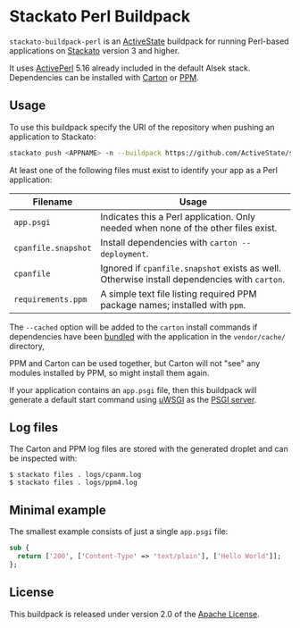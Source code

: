 # Stackato Perl Buildpack

`stackato-buildpack-perl` is an [ActiveState][] buildpack for running
Perl-based applications on [Stackato][] version 3 and higher.

It uses [ActivePerl][] 5.16 already included in the default Alsek
stack. Dependencies can be installed with [Carton][] or [PPM][].

## Usage

To use this buildpack specify the URI of the repository when pushing
an application to Stackato:

```bash
stackato push <APPNAME> -n --buildpack https://github.com/ActiveState/stackato-buildpack-perl.git
```

At least one of the following files must exist to identify your app as
a Perl application:

| Filename            | Usage |
| ------------------- | ----- |
| `app.psgi`          | Indicates this a Perl application. Only needed when none of the other files exist. |
| `cpanfile.snapshot` | Install dependencies with `carton --deployment`. |
| `cpanfile`          |  Ignored if `cpanfile.snapshot` exists as well.  Otherwise install dependencies with `carton`. |
| `requirements.ppm`  |  A simple text file listing required PPM package names; installed with `ppm`. |

The `--cached` option will be added to the `carton` install commands
if dependencies have been [bundled][] with the application in the
`vendor/cache/` directory,

PPM and Carton can be used together, but Carton will not "see" any
modules installed by PPM, so might install them again.

If your application contains an `app.psgi` file, then this buildpack
will generate a default start command using [uWSGI][] as the [PSGI
server][].

## Log files

The Carton and PPM log files are stored with the generated droplet and
can be inspected with:

```
$ stackato files . logs/cpanm.log
$ stackato files . logs/ppm4.log
```

## Minimal example

The smallest example consists of just a single `app.psgi` file:

```perl
sub {
  return ['200', ['Content-Type' => 'text/plain'], ['Hello World']];
};
```

## License

This buildpack is released under version 2.0 of the [Apache License][].

[Apache License]: http://www.apache.org/licenses/LICENSE-2.0
[ActivePerl]:     http://www.activestate.com/activeperl
[ActiveState]:    http://www.activestate.com
[bundled]:        https://metacpan.org/pod/Carton#Bundling-modules
[Carton]:         https://metacpan.org/pod/Carton
[Stackato]:       http://www.activestate.com/stackato
[PPM]:            http://code.activestate.com/ppm/
[PSGI server]:    http://plackperl.org/#servers
[uWSGI]:          http://uwsgi-docs.readthedocs.org/en/latest/
